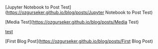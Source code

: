 [Jupyter Notebook to Post Test](https://ozgurseker.github.io/blog/posts/Jupyter Notebook to Post Test) 
 
[Media Test](https://ozgurseker.github.io/blog/posts/Media Test) 
 
[test](https://ozgurseker.github.io/blog/posts/test) 
 
[First Blog Post](https://ozgurseker.github.io/blog/posts/First Blog Post) 
 
